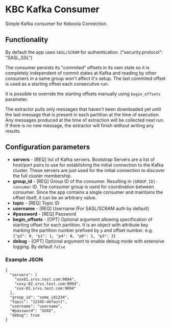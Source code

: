 # KBC Kafka Consumer

Simple Kafka consumer for Keboola Connection.


## Functionality

By default the app uses `SASL/SCRAM` for authentication. ("security.protocol": "SASL_SSL")

The consumer persists its "commited" offsets in its own state so it is completely independent of commit states 
at Kafka and reading by other consumers in a same group won't affect it's setup. The last commited offset is used as 
a starting offset each consecutive run.

It is possible to override the starting offsets manually using `begin_offsets` parameter.

The extractor pulls only messages that haven't been downloaded yet until the last message that is present in 
each partition at the time of execution. Any messages produced at the time of extraction will be collected next run. 
If there is no new message, the extractor will finish without writing any results.


## Configuration parameters

- **servers** - [REQ] list of Kafka servers. Bootstrap Servers are a list of host/port pairs to use for establishing the initial connection to the Kafka cluster.
 These servers are just used for the initial connection to discover the full cluster membership.
- **group_id** - [REQ] Group ID of the consumer. Resulting in `[GROUP_ID]-consumer` ID. The consumer group is used for coordination between consumer. 
 Since the app contains a single consumer and maintains the offset itself, it can be an arbitrary value.
- **topic** - [REQ] Topic ID
- **username** - [REQ] Username (For SASL/SCRAM auth by default)
- **#password** - [REQ] Password
- **begin_offsets** - [OPT] Optional argument allowing specification of starting offset for each partition.
It is an object with attribute key marking the partition number prefixed by `p` and offset number. 
e.g. `{"p2": 0, "p1": 1, "p4": 0, "p0": 1, "p3": 3}`
- **debug** - [OPT] Optional argument to enable debug mode with extensive logging. By default `false`

### Example JSON

```
{
  "servers": [
    "xxx01.srvs.test.com:9094",
    "xxxy-02.srvs.test.com:9094",
    "xxx-03.srvs.test.com:9094"
  ],
  "group_id": "some_id1234",
  "topic": "12345-default",
  "username": "username",
  "#password": "XXXX",
  "debug": true
}
```

